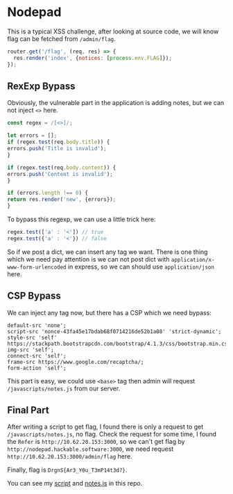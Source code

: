 # Nodepad

This is a typical XSS challenge, after looking at source code, we will know flag can be fetched from ``/admin/flag``.

```javascript
router.get('/flag', (req, res) => {
  res.render('index', {notices: [process.env.FLAG]});
});
```

## RexExp Bypass

Obviously, the vulnerable part in the application is adding notes, but we can not inject ``<>`` here.

```javascript
const regex = /[<>]/;

let errors = [];
if (regex.test(req.body.title)) {
errors.push('Title is invalid');
}

if (regex.test(req.body.content)) {
errors.push('Content is invalid');
}

if (errors.length !== 0) {
return res.render('new', {errors});
}
```

To bypass this regexp, we can use a little trick here:

```javascript
regex.test(['a' : '<']) // true
regex.test({'a' : '<'}) // false
```

So if we post a dict, we can insert any tag we want. There is one thing which we need pay attention is we can not post dict with ``application/x-www-form-urlencoded`` in express, so we can should use ``application/json`` here.

## CSP Bypass

We can inject any tag now, but there has a CSP which we need bypass:

```
default-src 'none';
script-src 'nonce-43fa45e17bdab68f0714216de52b1a08' 'strict-dynamic';
style-src 'self' https://stackpath.bootstrapcdn.com/bootstrap/4.1.3/css/bootstrap.min.css;
img-src 'self';
connect-src 'self';
frame-src https://www.google.com/recaptcha/;
form-action 'self';
```

This part is easy, we could use ``<base>`` tag then admin will request ``/javascripts/notes.js`` from our server.

## Final Part

After writing a script to get flag, I found there is only a request to get ``/javascripts/notes.js``, no flag. Check the request for some time, I found the ``Refer`` is ``http://10.62.20.153:3000``, so we can't get flag by ``http://nodepad.hackable.software:3000``, we need request ``http://10.62.20.153:3000/admin/flag`` here.

Finally, flag is ``DrgnS{Ar3_Y0u_T3mP14t3d?}``.

You can see my [script](https://github.com/0ops/ctfs/blob/master/2018/dragonctf-2018/web/Nodepad/cli.py) and [notes.js](https://github.com/0ops/ctfs/blob/master/2018/dragonctf-2018/web/Nodepad/notes.js) in this repo.
